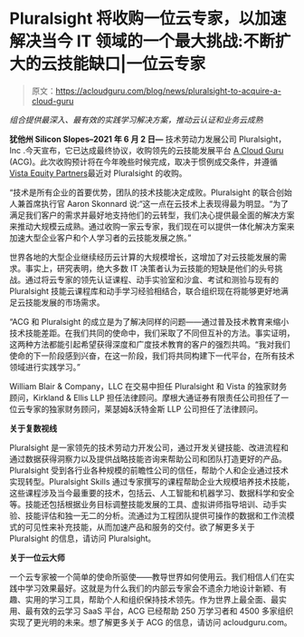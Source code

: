# Pluralsight 将收购一位云专家，以加速解决当今 IT 领域的一个最大挑战:不断扩大的云技能缺口|一位云专家

> 原文：<https://acloudguru.com/blog/news/pluralsight-to-acquire-a-cloud-guru>

*组合提供最深入、最有效的实践学习解决方案，推动云认证和业务云成熟*

**犹他州 Silicon Slopes–2021 年 6 月 2 日—** 技术劳动力发展公司 Pluralsight，Inc .今天宣布，它已达成最终协议，收购领先的云技能发展平台 [A Cloud Guru](https://acloudguru.com/) (ACG)。此次收购预计将在今年晚些时候完成，取决于惯例成交条件，并遵循[Vista Equity Partners](https://www.vistaequitypartners.com/)最近对 Pluralsight 的收购。

“技术是所有企业的首要优势，团队的技术技能决定成败。Pluralsight 的联合创始人兼首席执行官 Aaron Skonnard 说:“这一点在云技术上表现得最为明显。“为了满足我们客户的需求并最好地支持他们的云转型，我们决心提供最全面的解决方案来推动大规模云成熟。通过收购一家云专家，我们现在可以提供一体化解决方案来加速大型企业客户和个人学习者的云技能发展之旅。”

世界各地的大型企业继续经历云计算的大规模增长，这增加了对云技能发展的需求。事实上，研究表明，绝大多数 IT 决策者认为云技能的短缺是他们的头号挑战。通过将云专家的领先认证课程、动手实验室和沙盒、考试和测验与现有的 Pluralsight 技能云课程库和动手学习经验相结合，联合组织现在将能够更好地满足云技能发展的市场需求。

“ACG 和 Pluralsight 的成立是为了解决同样的问题——通过普及技术教育来缩小技术技能差距。在我们共同的使命中，我们采取了不同但互补的方法。事实证明，这两种方法都能引起希望获得深度和广度技术教育的客户的强烈共鸣。“我对我们使命的下一阶段感到兴奋，在这一阶段，我们将共同构建下一代平台，在所有技术领域进行实践学习。”

William Blair & Company，LLC 在交易中担任 Pluralsight 和 Vista 的独家财务顾问，Kirkland & Ellis LLP 担任法律顾问。摩根大通证券有限责任公司担任了一位云专家的独家财务顾问，莱瑟姆&沃特金斯 LLP 公司担任了法律顾问。

**关于复数视线**

Pluralsight 是一家领先的技术劳动力开发公司，通过开发关键技能、改进流程和通过数据获得洞察力以及提供战略技能咨询来帮助公司和团队打造更好的产品。Pluralsight 受到各行业各种规模的前瞻性公司的信任，帮助个人和企业通过技术实现转型。Pluralsight Skills 通过专家撰写的课程帮助企业大规模培养技术技能，这些课程涉及当今最重要的技术，包括云、人工智能和机器学习、数据科学和安全等。技能还包括根据业务目标调整技能发展的工具、虚拟讲师指导培训、动手实验、技能评估和独一无二的分析。流通过为工程团队提供可操作的数据和工作流模式的可见性来补充技能，从而加速产品和服务的交付。欲了解更多关于 Pluralsight 的信息，请访问 Pluralsight。

**关于一位云大师**

一个云专家被一个简单的使命所驱使——教导世界如何使用云。我们相信人们在实践中学习效果最好。这就是为什么我们的内部云专家会不遗余力地设计新颖、有趣、实用的学习工具，帮助个人和组织保持技术领先。作为世界上最全面、最实用、最有效的云学习 SaaS 平台，ACG 已经帮助 250 万学习者和 4500 多家组织实现了更光明的未来。想了解更多关于 ACG 的信息，请访问 acloudguru.com。